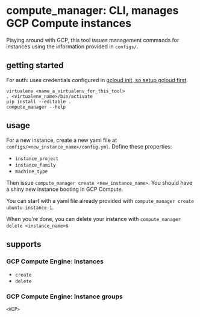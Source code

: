 # compute_manager: CLI, manages GCP Compute instances

Playing around with GCP, this tool issues management commands for instances using the information provided in `configs/`.

## getting started

For auth: uses credentials configured in [gcloud init, so setup gcloud first](https://cloud.google.com/sdk/docs/initializing).

```
virtualenv <name_a_virtualenv_for_this_tool>
. <virtualenv_name>/bin/activate
pip install --editable .
compute_manager --help
```

## usage

For a new instance, create a new yaml file at `configs/<new_instance_name>/config.yml`. Define these properties:
* `instance_project`
* `instance_family`
* `machine_type`

Then issue `compute_manager create <new_instance_name>`. You should have a shiny new instance booting in GCP Compute.

You can start with a yaml file already provided with `compute_manager create ubuntu-instance-1`.

When you're done, you can delete your instance with `compute_manager delete <instance_name>`s

## supports

### GCP Compute Engine: Instances
* `create`
* `delete`

### GCP Compute Engine: Instance groups

`<WIP>`
